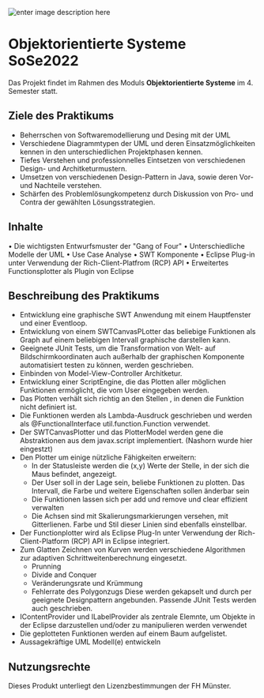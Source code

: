 ![enter image description here](https://upload.wikimedia.org/wikipedia/commons/thumb/1/1f/Logo_FH_Muenster_cmyk.svg/1024px-Logo_FH_Muenster_cmyk.svg.png)
# Objektorientierte Systeme SoSe2022
Das Projekt findet im Rahmen des Moduls **Objektorientierte Systeme** im 4. Semester statt.


## Ziele des Praktikums 
- Beherrschen von Softwaremodellierung und Desing mit der UML 
- Verschiedene Diagrammtypen der UML und deren Einsatzmöglichkeiten kennen in den unterschiedlichen Projektphasen kennen. 
- Tiefes Verstehen und professionnelles Eintsetzen von verschiedenen Design- und Architketurmustern. 
- Umsetzen von verschiedenen Design-Pattern in Java, sowie deren Vor- und Nachteile verstehen. 
- Schärfen des Problemlösungkompetenz durch Diskussion von Pro- und Contra der gewählten Lösungsstrategien. 


## Inhalte
• Die wichtigsten Entwurfsmuster der "Gang of Four"
• Unterschiedliche Modelle der UML 
• Use Case Analyse 
• SWT Komponente
• Eclipse Plug-in unter Verwendung der Rich-Client-Platfrom (RCP) API 
• Erweitertes Functionsplotter als Plugin von Eclipse 


## Beschreibung des Praktikums 
- Entwicklung eine graphische SWT Anwendung mit einem Hauptfenster und einer Eventloop. 
- Entwicklung von einem SWTCanvasPLotter das beliebige Funktionen als Graph auf einem beliebigen Intervall graphische darstellen kann. 
- Geeignete JUnit Tests, um die Transformation von Welt- auf Bildschirmkoordinaten auch außerhalb der graphischen Komponente automatisiert testen zu können, werden geschrieben. 
- Einbinden von Model-View-Controller Architketur.
- Entwicklung einer ScriptEngine, die das Plotten aller möglichen Funktionen ermöglicht, die vom User eingegeben werden. 
- Das Plotten verhält sich richtig an den Stellen , in denen die Funktion nicht definiert ist. 
- Die Funktionen werden als Lambda-Ausdruck geschrieben und werden als @FunctionalInterface util.function.Function verwendet. 
- Der SWTCanvasPlotter und das PlotterModel werden gene die Abstraktionen aus dem javax.script implementiert. (Nashorn wurde hier eingestzt) 
- Den Plotter um einige nützliche Fähigkeiten erweitern: 
    - In der Statusleiste werden die (x,y) Werte der Stelle, in der sich die Maus befindet, angezeigt. 
    - Der User soll in der Lage sein, beliebe Funktionen zu plotten. Das Intervall, die Farbe und weitere Eigenschaften sollen änderbar sein
    - Die Funktionen lassen sich per add und remove und clear effizient verwalten
    - Die Achsen sind mit Skalierungsmarkierungen versehen, mit Gitterlienen. Farbe und Stil dieser Linien sind ebenfalls einstellbar.      
- Der Functionplotter wird als Eclipse Plug-In unter Verwendung der Rich-Client-Platform (RCP) API in Eclipse integriert. 
- Zum Glatten Zeichnen von Kurven werden verschiedene Algorithmen zur adaptiven Schrittweitenberechnung eingesetzt. 
    - Prunning
    - Divide and Conquer
    - Veränderungsrate und Krümmung
    - Fehlerrate des Polygonzugs 
  Diese werden gekapselt und durch per geeignete Designpattern angebunden. Passende JUnit Tests werden auch geschrieben. 
- IContentProvider und ILabelProvider als zentrale Elemnte, um Objekte in der Eclipse darzustellen und/oder zu manipulieren werden verwendet
- Die geplotteten Funktionen werden auf einem Baum aufgelistet. 
- Aussagekräftige UML Modell(e) entwickeln


## Nutzungsrechte 
Dieses Produkt unterliegt den Lizenzbestimmungen der FH Münster.
